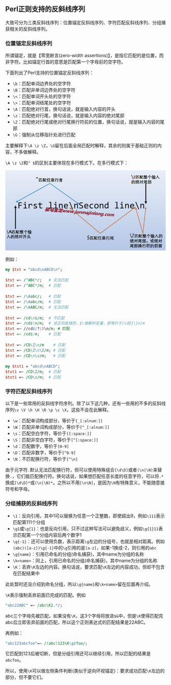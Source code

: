 ## Perl正则支持的反斜线序列

大致可分为三类反斜线序列：位置锚定反斜线序列、字符匹配反斜线序列、分组捕获相关的反斜线序列。

### 位置锚定反斜线序列

所谓锚定，就是【零宽断言(zero-width assertions)】，是指它匹配的是位置，而非字符。比如锚定行首的意思是匹配第一个字母前的空字符。

下面列出了Perl支持的位置锚定反斜线序列：

- `\b`：匹配单词边界处的空字符  
- `\B`：匹配非单词边界处的空字符  
- `\<`：匹配单词开头处的空字符  
- `\>`：匹配单词结尾处的空字符  
- `\A`：匹配绝对行首，换句话说，就是输入内容的开头  
- `\z`：匹配绝对行尾，换句话说，就是输入内容的绝对尾部  
- `\Z`：匹配绝对行尾或绝对行尾换行符前的位置，换句话说，就是输入内容的尾部  
- `\G`：强制从位移指针处进行匹配  

主要解释下`\A \z \Z`，`\G`留在后面全局匹配时解释，其余的则属于基础正则的内容，不多做解释。

`\A \z \Z`和`^ $`的区别主要体现在多行模式下。在多行模式下：  

![](../imgs/2021-01-23_19-42-10.png)

例如：

```perl
my $txt = "abcd\nABCD\n";

$txt =~ /^ABC*/;   # 无法匹配
$txt =~ /^ABC*/m;  # 匹配

$txt =~ /\Aabc/;   # 匹配
$txt =~ /\Aabc/m;  # 匹配
$txt =~ /\AABC/m;  # 无法匹配

$txt =~ /cd\n$/m;  # 不匹配
$txt =~ /cd$\n/m;  # 该正则是错的，$\被解析变量，即等价于/cd${\}n/m
$txt =~ //cd$(?:)\n/m; # 匹配
$txt =~ /cd$/m;    # 匹配

$txt =~ /CD\Z\n/m    # 匹配
$txt =~ /CD\Z\n\Z/m; # 匹配
$txt =~ /CD\n\z/m;   # 匹配

my $txt1 = "abcd\nABCD";
$txt1 =~ /CD\Z/m;  # 匹配
$txt1 =~ /CD\z/m;  # 匹配
```

### 字符匹配反斜线序列

以下是一些常用的反斜线字符序列。除了以下这几种，还有一些用的不多的反斜线序列`\v \V \h \H \R \p \c \X`，这些不会在此解释。

- `\w`：匹配单词构成部分，等价于`[_[:alnum:]]`  
- `\W`：匹配非单词构成部分，等价于`[^_[:alnum:]]`  
- `\s`：匹配空白字符，等价于`[[:space:]]`  
- `\S`：匹配非空白字符，等价于`[^[:space:]]`  
- `\d`：匹配数字，等价于`[0-9]`  
- `\D`：匹配非数字，等价于`[^0-9]`  
- `\N`：不匹配换行符，等价于`[^\n]`  

由于元字符`.`默认无法匹配换行符，但可以使用特殊组合`[\d\D]`或者`(\n|\N)`来替换`.`，它们能匹配换行符。换句话说，如果想匹配任意长度的任意字符，可以将`.*`换成`[\d\D]*`或`(\n|\N)*`。之所以不用`[\n\N]`，是因为`\N`有特殊意义，不能随意接符号和字母。

### 分组捕获的反斜线序列

- `\1`：反向引用，其中1可以替换为任意一个正整数，即使超出9，例如`\111`表示匹配第111个分组  
- `\g1`或`\g{1}`：也是反向引用，只不过这种写法可以避免歧义，例如`\g{1}11`表示匹配第一个分组内容后两个数字1  
- `\g{-1}`：还可以使用负数，表示距离`\g`左边的分组号，也就是相对距离。例如`(abc)([a-z])\g{-1}`中的`\g`引用的是`[a-z]`，如果-1换成-2，则引用的`abc`  
- `\g{name}`：引用已命名的分组(命名捕获)，其中name为分组的名称  
- `\k<name>`：同上，引用已命名的分组(命名捕获)，其中name为分组的名称  
- `\K`：丢弃`\K`左边的内容。换句话说，要求匹配`\K`左边的内容成功，但却不包含在匹配结果中  

此处暂时还没介绍到命名分组，所以`\g{name}`和`\k<name>`留在后面再介绍。

`\K`表示强制丢弃前面已完成的匹配。例如

```perl
"abc22ABC" =~ /abc\K2.*/;
```

abc三个字母先被匹配，如果没有`\K`，这3个字母将放进`$&`中，但是`\K`使得匹配完abc后立即丢弃前面的匹配，所以这个正则表达式的匹配结果是22ABC。

再例如：

```perl
"abc123abcfoo"=~ /(abc)123\K\g1foo/;
```

它匹配到123后被切断，但是分组引用还可以继续引用，所以匹配的结果是`abcfoo`。

所以，使用`\K`可以做左侧条件判断(类似于逆向环视锚定)：要求成功匹配`\K`左边的部分，但不要它们。
